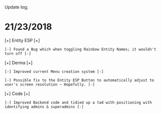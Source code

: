 Update log;

21/23/2018
================
[+] Entity ESP [+]

    [-] Found a Bug which when toggling Rainbow Entity Names; it wouldn't turn off [-]

[+] Derma [+]

    [-] Improved current Menu creation system [-]
    
    [-] Possible fix to the Entity ESP Button to automatically adjust to user's screen resolution ~ Hopefully. [-]

[+] Code [+]

    [-] Improved Backend code and tidied up a tad with positioning with identifying admins & superadmins [-]
